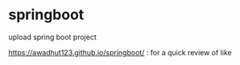 # springboot
upload spring boot project


https://awadhut123.github.io/springboot/  : for a quick review of like
